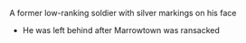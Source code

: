 A former low-ranking soldier with silver markings on his face
- He was left behind after Marrowtown was ransacked